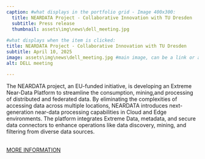 ```yaml
---
caption: #what displays in the portfolio grid - Image 400x300:
  title: NEARDATA Project - Collaborative Innovation with TU Dresden
  subtitle: Press release
  thumbnail: assets\img\news\dell_meeting.jpg
  
#what displays when the item is clicked:
title: NEARDATA Project - Collaborative Innovation with TU Dresden
subtitle: April 10, 2025
image: assets\img\news\dell_meeting.jpg #main image, can be a link or a file in assets/img/portfolio
alt: DELL meeting

---
```

The NEARDATA project, an EU-funded initiative, is developing an Extreme Near-Data Platform to streamline the consumption, mining,and processing of distributed and federated data. By eliminating the complexities of accessing data across multiple locations, NEARDATA introduces next-generation near-data processing capabilities in Cloud and Edge environments. The platform integrates Extreme Data, metadata, and secure data connectors to enhance operations like data discovery, mining, and filtering from diverse data sources.

<br/>
<a href="/assets/dissemination/newsletters/NEARDATA_Newsletter_April2025.pdf" target="_blank">MORE INFORMATION</a>




